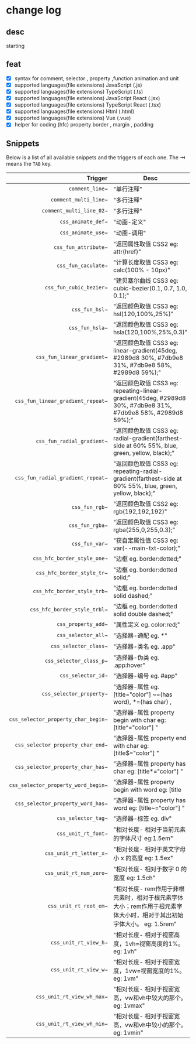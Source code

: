 # change log

## desc

starting

## feat

- [x] syntax for comment, selector , property ,function animation and unit
- [x] supported languages(file extensions) JavaScript (.js)
- [x] supported languages(file extensions) TypeScript (.ts)
- [x] supported languages(file extensions) JavaScript React (.jsx)
- [x] supported languages(file extensions) TypeScript React (.tsx)
- [x] supported languages(file extensions) Html (.html)
- [x] supported languages(file extensions) Vue (.vue)
- [x] helper for coding (hfc) property border , margin , padding

## Snippets

Below is a list of all available snippets and the triggers of each one. The **⇥** means the `TAB` key.

| Trigger  | Desc |
| -------: | ------- |
| `comment_line→`   |"单行注释"|
| `comment_multi_line→`   |"多行注释"|
| `comment_multi_line_02→`   |"多行注释"|
| `css_animate_def→`   |"动画-定义"|
| `css_animate_use→`   |"动画-调用"|
| `css_fun_attribute→`   |"返回属性取值 CSS2 eg: attr(href)"|
| `css_fun_caculate→`   |"计算长度取值 CSS3 eg: calc(100% - 10px)"|
| `css_fun_cubic_bezier→`   |"建贝塞尔曲线 CSS3 eg:  cubic-bezier(0.1, 0.7, 1.0, 0.1);"|
| `css_fun_hsl→`   |"返回颜色取值 CSS3 eg: hsl(120,100%,25%)"|
| `css_fun_hsla→`   |"返回颜色取值 CSS3 eg: hsla(120,100%,25%,0.3)"|
| `css_fun_linear_gradient→`   |"返回颜色取值 CSS3 eg: linear-gradient(45deg, #2989d8 30%, #7db9e8 31%, #7db9e8 58%, #2989d8 59%);"|
| `css_fun_linear_gradient_repeat→`   |"返回颜色取值 CSS3 eg: repeating-linear-gradient(45deg, #2989d8 30%, #7db9e8 31%, #7db9e8 58%, #2989d8 59%);"|
| `css_fun_radial_gradient→`   |"返回颜色取值 CSS3 eg:  radial-gradient(farthest-side at 60% 55%, blue, green, yellow, black);"|
| `css_fun_radial_gradient_repeat→`   |"返回颜色取值 CSS3 eg:  repeating-radial-gradient(farthest-side at 60% 55%, blue, green, yellow, black);"|
| `css_fun_rgb→`   |"返回颜色取值 CSS2 eg: rgb(192,192,192)"|
| `css_fun_rgba→`   |"返回颜色取值 CSS3 eg: rgba(255,0,255,0.3);"|
| `css_fun_var→`   |"获自定属性值 CSS3 eg:  var(--main-txt-color);"|
| `css_hfc_border_style_one→`   |"边框 eg. border:dotted;"|
| `css_hfc_border_style_tr→`   |"边框 eg. border:dotted solid;"|
| `css_hfc_border_style_trb→`   |"边框 eg. border:dotted solid dashed;"|
| `css_hfc_border_style_trbl→`   |"边框 eg. border:dotted solid double dashed;"|
| `css_property_add→`   |"属性定义 eg. color:red;"|
| `css_selector_all→`   |"选择器-通配 eg. *"|
| `css_selector_class→`   |"选择器-类名 eg. .app"|
| `css_selector_class_p→`   |"选择器-伪类 eg. .app:hover"|
| `css_selector_id→`   |"选择器-编号 eg. #app"|
| `css_selector_property→`   |"选择器-属性 eg. [title=\"color\"] ~=(has word), *=(has char) ,|=(begin word), ^=(begin char), $= (end char), "|
| `css_selector_property_char_begin→`   |"选择器-属性 property begin with char eg: [title^=\"color\"] "|
| `css_selector_property_char_end→`   |"选择器-属性 property end with char eg: [title$=\"color\"] "|
| `css_selector_property_char_has→`   |"选择器-属性 property has char eg: [title*=\"color\"] "|
| `css_selector_property_word_begin→`   |"选择器-属性 property begin with word eg: [title|=\"color\"] "|
| `css_selector_property_word_has→`   |"选择器-属性 property has word eg: [title~=\"color\"] "|
| `css_selector_tag→`   |"选择器-标签 eg. div"|
| `css_unit_rt_font→`   |"相对长度- 相对于当前元素的字体尺寸 eg:1.5em"|
| `css_unit_rt_letter_x→`   |"相对长度- 相对于英文字母小 x 的高度 eg: 1.5ex"|
| `css_unit_rt_num_zero→`   |"相对长度- 相对于数字 0 的宽度 eg: 1.5ch"|
| `css_unit_rt_root_em→`   |"相对长度- rem作用于非根元素时，相对于根元素字体大小；rem作用于根元素字体大小时，相对于其出初始字体大小。 eg: 1.5rem"|
| `css_unit_rt_view_h→`   |"相对长度- 相对于视窗高度，1vh=视窗高度的1%。 eg: 1vh"|
| `css_unit_rt_view_w→`   |"相对长度- 相对于视窗宽度，1vw=视窗宽度的1%。 eg: 1vm"|
| `css_unit_rt_view_wh_max→`   |"相对长度- 相对于视窗宽高，vw和vh中较大的那个。 eg: 1vmax"|
| `css_unit_rt_view_wh_min→`   |"相对长度- 相对于视窗宽高，vw和vh中较小的那个。 eg: 1vmin"|